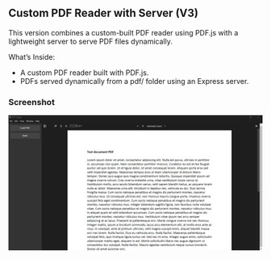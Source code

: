 ## Custom PDF Reader with Server (V3)

This version combines a custom-built PDF reader using PDF.js with a lightweight server to serve PDF files dynamically. 

What’s Inside:

- A custom PDF reader built with PDF.js.
- PDFs served dynamically from a pdf/ folder using an Express server.


### Screenshot
![Screenshot](../screenshots/POC_V3_CustomReaderWithServer/CustomReaderWithServer.png)